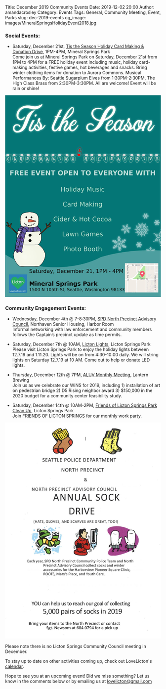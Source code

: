 Title: December 2019 Community Events
Date: 2019-12-02 20:00
Author: amandacrosley
Category: Events
Tags: General, Community Meeting, Event, Parks
slug: dec-2019-events
og_image: images/MineralSpringsHolidayEvent2018.jpg

### Social Events:

*   Saturday, December 21st, [Tis the Season Holiday Card Making & Donation Drive](https://www.facebook.com/events/552401048827773/), 1PM-4PM, Mineral Springs Park <br>
Come join us at Mineral Springs Park on Saturday, December 21st from 1PM to 4PM for a FREE holiday event including music, holiday card-making activities, festive games, hot beverages and snacks. Bring winter clothing items for donation to Aurora Commons. Musical Performances By: Seattle Sugarplum Elves from 1:30PM-2:30PM, The High Class Brass from 2:30PM-3:30PM. All are welcome! Event will be rain or shine! 

[![Tis The Season Mineral Springs Park Event 2019](/images/mineralspringspark2019flyer.jpg)](/images/mineralspringspark2019flyer.jpg)

### Community Engagement Events:

*   Wednesday, December 4th @ 7-8:30PM, [SPD North Precinct Advisory Council](https://seattlenpac.blogspot.com/), Northaven Senior Housing, Harbor Room  <br />
Informal networking with law enforcement and community members follows the Captain’s precinct update as time permits.

*   Saturday, December 7th @ 10AM, [Licton Lights](https://www.facebook.com/events/765967403884537/), Licton Springs Park  <br />
Please visit Licton Springs Park to enjoy the holiday lights between 12.7.19 and 1.11.20. Lights will be on from 4:30-10:00 daily. We will string lights on Saturday 12.7.19 at 10 AM. Come out to help or donate LED lights. 

*   Thursday, December 12th @ 7PM, [ALUV Monthly Meeting](https://www.facebook.com/events/2543178332579949/), Lantern Brewing <br />
Join us as we celebrate our WINS for 2019, including 1) installation of art on pedestrian bridge 2) D5 Rising neighbor award 3) $150,000 in the 2020 budget for a community center feasibility study.

*   Saturday, December 14th @ 10AM-2PM, [Friends of Licton Springs Park Clean Up](https://lictonsprings.org/work_party.pdf), Licton Springs Park <br />
Join FRIENDS OF LICTON SPRINGS for our monthly work party.

[![Annual Sock Drive for North Precinct](/images/NorthPrecinctSockDrive2019.JPG)](/images/NorthPrecinctSockDrive2019.JPG)

Please note there is no Licton Springs Community Council meeting in December. 

To stay up to date on other activities coming up, check out LoveLicton's [calendar](https://lovelicton.com/pages/community-calendar.html).

Hope to see you at an upcoming event!
Did we miss something? Let us know in the comments below or by emailing us at [lovelicton@gmail.com](mailto:lovelicton@gmail.com)
